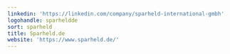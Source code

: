 ```yaml
---
linkedin: 'https://linkedin.com/company/sparheld-international-gmbh'
logohandle: sparheldde
sort: sparheld
title: Sparheld.de
website: 'https://www.sparheld.de/'
---
```

